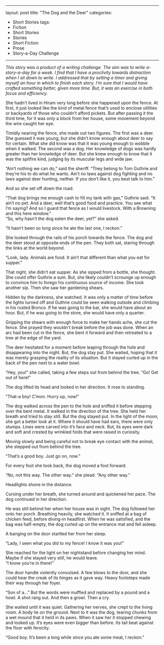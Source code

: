 ---
layout: post
title: "The Dog and the Deer"
categories:
  - Short Stories
tags:
  - Fiction
  - Short Stories
  - Stories
  - Short Fiction
  - Prose
  - Story-a-Day Challenge
 ---


*This story was a product of a writing challenge.  The aim was to write a-story-a-day for a week.  I find that I have a proclivity towards distraction when I sit down to write.  I addressed that by setting a timer and giving myself an hour in which to finish each story.  I'm sure that I would have crafted something better, given more time.  But, it was an exercise in both focus and efficiency.*

She hadn’t lived in Hiram very long before she happened upon the fence.  At first, it just looked like the kind of metal fence that’s used to enclose utilities or backyards of those who couldn’t afford pickets.  But after passing it the third time, for it was only a block from her house, some movement beyond the wire caught her eye.  

Timidly nearing the fence, she made out two figures.  The first was a deer.  She guessed it was young, but she didn’t know enough about deer to say for certain.  What she did know was that it was young enough to wobble when it walked.  The second was a dog.  Her knowledge of dogs was hardly greater than her knowledge of deer.  But she knew enough to know that it was the spitfire kind, judging by its muscular legs and wide jaw.

“Ain’t nothing we can do,” said the sheriff.  “They belong to Tom Guthrie and they’re his to do what he wants.  Ain’t no laws against dog fighting and no laws against deer hunting, neither.  If you don’t like it, you best talk to him.”  

And so she set off down the road.

“That dog brings me enough cash to fill my tank with gas,”  Guthrie said.  “It ain’t no pet.  And a deer, well that’s good food and practice.  You see what I’m saying?  And so I guard that fence as I would livestock.  With a Browning and this here window.”  
“So, why hasn’t the dog eaten the deer, yet?” she asked.

“It hasn’t been so long since he ate the last one, I reckon.”

She looked through the rails of his porch towards the fence.  The dog and the deer stood at opposite ends of the pen.  They both sat, staring through the links at the world beyond.

“Look, lady.  Animals are food.  It ain’t that different than what you eat for supper.”  

That night, she didn’t eat supper.  As she sipped from a bottle, she thought.  She could offer Guthrie a sum.  But, she likely couldn’t scrounge up enough to convince him to forego his continuous source of income.  She took another sip.  Then she saw her gardening shears.

Hidden by the darkness, she watched.  It was only a matter of time before the lights turned off and Guthrie could be seen walking outside and climbing in his rusted Bronco.  If he was going to the bar, she would have about an hour.  But, if he was going to the store, she would have only a quarter.  

Gripping the shears with enough force to make her hands ache, she cut the fence.  She prayed they wouldn’t break before the job was done.  When an arc had been cut in the fence, she bent it forward and then retreated to a tree at the edge of the yard.  

The deer hesitated for a moment before leaping through the hole and disappearing into the night.  But, the dog stay put.  She waited, hoping that it was merely grasping the reality of its situation.  But it stayed curled up in the back of the pen next to a water bowl. 

“Hey, you!” she called, taking a few steps out from behind the tree.  “Go! Get out of here!”

The dog lifted its head and looked in her direction.  It rose to standing. 

“That-a boy!  C’mon.  Hurry up, now!”

The dog walked across the pen to the hole and sniffed it before stepping over the bent metal.  It walked in the direction of the tree.  She held her breath and tried to stay still.  But the dog stayed put.  In the light of the moon, she got a better look at it.  Where it should have had ears, there were only stumps.  Lines were carved into it’s face and neck.  But, its eyes were dark and soft and crested by wrinkled folds that were raised in curiosity.

Moving slowly and being careful not to break eye contact with the animal, she stepped out from behind the tree.

“That’s a good boy.  Just go on, now.”

For every foot she took back, the dog moved a foot forward.  

“No, not this way.  The other way.”  she plead.  “Any other way.”

Headlights shone in the distance.

Cursing under her breath, she turned around and quickened her pace.  The dog continued in her direction.  

He was still behind her when her house was in sight.  The dog followed her onto her porch.  Breathing heavily, she watched it.  It sniffed at a bag of chicken feed, before diving-in headfirst.  When he was satisfied, and the bag was half-empty, the dog curled up on the entrance mat and fell asleep.

A banging on the door startled her from her sleep.  

“Lady, I seen what you did to my fence!  I know it was you!”

She reached for the light on her nightstand before changing her mind.  Maybe if she stayed very still, he would leave.  
“I know you’re in there!”

The door handle violently convulsed.  A few blows to the door, and she could hear the creak of its hinges as it gave way.  Heavy footsteps made their way through her foyer.

“Son of a…” But the words were muffled and replaced by a pound and a howl.  A shot rang out. And then a growl.  Then a cry.

She waited until it was quiet.  Gathering her nerves, she crept to the living room.  A body lie on the ground.  Next to it was the dog, tearing chunks from a wet mound that it held in its paws.  When it saw her it stopped chewing and looked up.  It’s eyes were even bigger than before.  Its tail beat against the floor with ferocity.

“Good boy.  It’s been a long while since you ate some meat, I reckon.”
